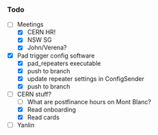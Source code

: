 ### Todo

- [ ] Meetings
  - [x] CERN HR!
  - [x] NSW SG
  - [x] John/Verena?
- [x] Pad trigger config software
  - [x] pad_repeaters executable
  - [x] push to branch
  - [x] update repeater settings in ConfigSender
  - [x] push to branch
- [ ] CERN stuff?
  - [ ] What are postfinance hours on Mont Blanc?
  - [x] Read onboarding
  - [x] Read cards
- [ ] Yanlin
